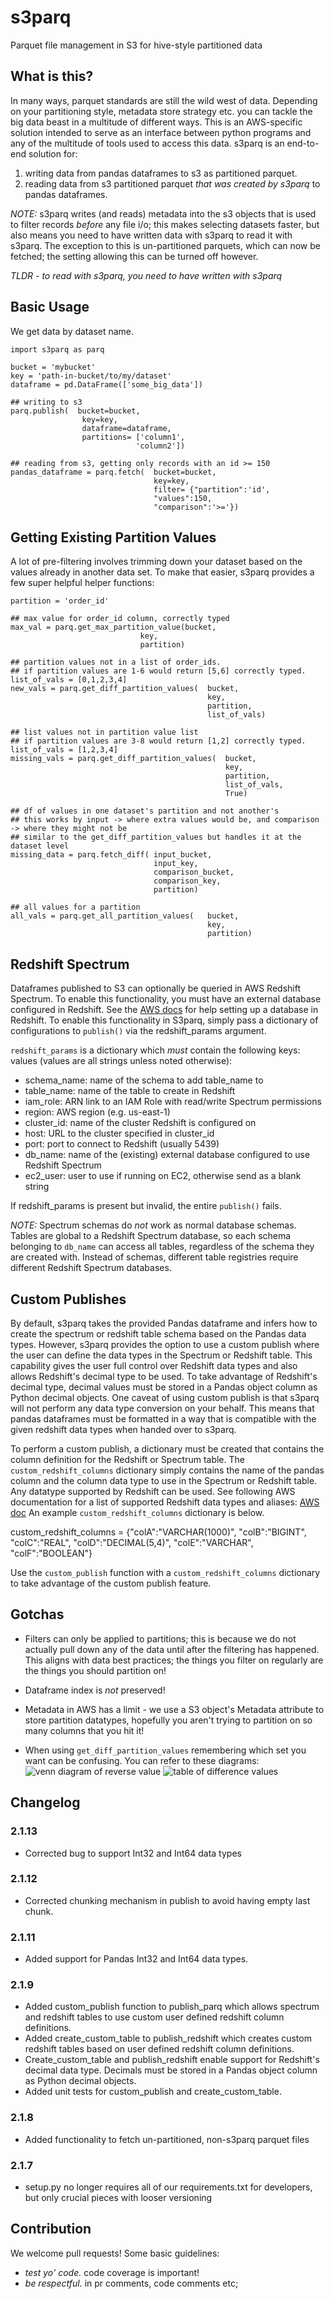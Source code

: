 # s3parq
Parquet file management in S3 for hive-style partitioned data

## What is this? 
In many ways, parquet standards are still the wild west of data. Depending on your partitioning style, metadata store strategy etc. you can tackle the big data beast in a multitude of different ways. 
This is an AWS-specific solution intended to serve as an interface between python programs and any of the multitude of tools used to access this data. s3parq is an end-to-end solution for:
1. writing data from pandas dataframes to s3 as partitioned parquet.
2. reading data from s3 partitioned parquet *that was created by s3parq* to pandas dataframes.

*NOTE:* s3parq writes (and reads) metadata into the s3 objects that is used to filter records _before_ any file i/o; this makes selecting datasets faster, but also means you need to have written data with s3parq to read it with s3parq. The exception to this is un-partitioned parquets, which can now be fetched; the setting allowing this can be turned off however.

*TLDR - to read with s3parq, you need to have written with s3parq* 
 
## Basic Usage

We get data by dataset name. 
    
    import s3parq as parq

    bucket = 'mybucket'
    key = 'path-in-bucket/to/my/dataset'
    dataframe = pd.DataFrame(['some_big_data'])
    
    ## writing to s3
    parq.publish(  bucket=bucket,
                    key=key,
                    dataframe=dataframe, 
                    partitions= ['column1',
                                'column2'])

    ## reading from s3, getting only records with an id >= 150
    pandas_dataframe = parq.fetch(  bucket=bucket,
                                    key=key,
                                    filter= {"partition":'id',
                                    "values":150, 
                                    "comparison":'>='})
    

## Getting Existing Partition Values 
A lot of pre-filtering involves trimming down your dataset based on the values already in another data set. To make that easier, s3parq provides a few super helpful helper functions: 

    partition = 'order_id'

    ## max value for order_id column, correctly typed
    max_val = parq.get_max_partition_value(bucket,
                                 key,
                                 partition)
      
    ## partition values not in a list of order_ids. 
    ## if partition values are 1-6 would return [5,6] correctly typed.
    list_of_vals = [0,1,2,3,4]
    new_vals = parq.get_diff_partition_values(  bucket,
                                                key,
                                                partition,
                                                list_of_vals)

    ## list values not in partition value list
    ## if partition values are 3-8 would return [1,2] correctly typed.
    list_of_vals = [1,2,3,4]
    missing_vals = parq.get_diff_partition_values(  bucket,
                                                    key,
                                                    partition,
                                                    list_of_vals,
                                                    True)

    ## df of values in one dataset's partition and not another's
    ## this works by input -> where extra values would be, and comparison -> where they might not be
    ## similar to the get_diff_partition_values but handles it at the dataset level
    missing_data = parq.fetch_diff( input_bucket, 
                                    input_key, 
                                    comparison_bucket, 
                                    comparison_key, 
                                    partition)

    ## all values for a partition
    all_vals = parq.get_all_partition_values(   bucket,
                                                key,
                                                partition)

## Redshift Spectrum
Dataframes published to S3 can optionally be queried in AWS Redshift Spectrum. To enable this functionality, you must have an external database configured in Redshift. See the [AWS docs](https://docs.aws.amazon.com/redshift/latest/dg/c-using-spectrum.html) for help setting up a database in Redshift. To enable this functionality in S3parq, simply pass a dictionary of configurations to `publish()` via the redshift_params argument.

`redshift_params` is a dictionary which *must* contain the following keys: values (values are all strings unless noted otherwise):
- schema_name: name of the schema to add table_name to
- table_name: name of the table to create in Redshift
- iam_role: ARN link to an IAM Role with read/write Spectrum permissions
- region: AWS region (e.g. us-east-1)
- cluster_id: name of the cluster Redshift is configured on
- host: URL to the cluster specified in cluster_id
- port: port to connect to Redshift (usually 5439)
- db_name: name of the (existing) external database configured to use Redshift Spectrum
- ec2_user: user to use if running on EC2, otherwise send as a blank string

If redshift_params is present but invalid, the entire `publish()` fails.

*NOTE:* Spectrum schemas do _not_ work as normal database schemas. Tables are global to a Redshift Spectrum database, so each schema belonging to `db_name` can access all tables, regardless of the schema they are created with. Instead of schemas, different table registries require different Redshift Spectrum databases.

## Custom Publishes
By default, s3parq takes the provided Pandas dataframe and infers how to create the spectrum or redshift table schema based on the Pandas data types. However, s3parq provides the option to use a custom publish where the user can define the data types in the Spectrum or Redshift table. This capability gives the user full control over Redshift data types and also allows Redshift's decimal type to be used. To take advantage of Redshift's decimal type, decimal values must be stored in a Pandas object column as Python decimal objects. One caveat of using custom publish is that s3parq will not perform any data type conversion on your behalf. This means that pandas dataframes must be formatted in a way that is compatible with the given redshift data types when handed over to s3parq. 

To perform a custom publish, a dictionary must be created that contains the column definition for the Redshift or Spectrum table. The `custom_redshift_columns` dictionary simply contains the name of the pandas column and the column data type to use in the Spectrum or Redshift table. Any datatype supported by Redshift can be used. See following AWS documentation for a list of supported Redshift data types and aliases: [AWS doc](https://docs.aws.amazon.com/redshift/latest/dg/c_Supported_data_types.html) An example `custom_redshift_columns` dictionary is below.

custom_redshift_columns = {"colA":"VARCHAR(1000)", 
                        "colB":"BIGINT",
                        "colC":"REAL",
                        "colD":"DECIMAL(5,4)",
                        "colE":"VARCHAR",
                        "colF":"BOOLEAN"}

Use the `custom_publish` function with a `custom_redshift_columns` dictionary to take advantage of the custom publish feature.

## Gotchas
- Filters can only be applied to partitions; this is because we do not actually pull down any of the data until after the filtering has happened. This aligns with data best practices; the things you filter on regularly are the things you should partition on!

- Dataframe index is _not_ preserved!

- Metadata in AWS has a limit - we use a S3 object's Metadata attribute to store partition datatypes, hopefully you aren't trying to partition on so many columns that you hit it!

- When using `get_diff_partition_values` remembering which set you want can be confusing. You can refer to these diagrams: 
![venn diagram of reverse value](./assets/s3parq_get_diff_partition_values.png)
![table of difference values](./assets/s3parq_diff_table.png)

## Changelog

### 2.1.13
- Corrected bug to support Int32 and Int64 data types

### 2.1.12
- Corrected chunking mechanism in publish to avoid having empty last chunk.

### 2.1.11
- Added support for Pandas Int32 and Int64 data types. 

### 2.1.9
- Added custom_publish function to publish_parq which allows spectrum and redshift tables to
use custom user defined redshift column definitions.
- Added create_custom_table to publish_redshift which creates custom redshift tables based on user defined redshift column definitions.
- Create_custom_table and publish_redshift enable support for Redshift's decimal data type. Decimals must be stored in a Pandas object column as Python decimal objects.
- Added unit tests for custom_publish and create_custom_table.

### 2.1.8
- Added functionality to fetch un-partitioned, non-s3parq parquet files

### 2.1.7
- setup.py no longer requires all of our requirements.txt for developers, 
but only crucial pieces with looser versioning

## Contribution
We welcome pull requests!
Some basic guidelines:
- *test yo' code.* code coverage is important! 
- *be respectful.* in pr comments, code comments etc;
